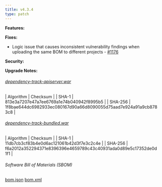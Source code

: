 ```yaml
---
title: v4.3.4
type: patch
---
```


**Features:**

**Fixes:**
* Logic issue that causes inconsistent vulnerability findings when uploading the same BOM to different projects - [#1176](https://github.com/DependencyTrack/dependency-track/issues/1176)

**Security:**

**Upgrade Notes:**


###### [dependency-track-apiserver.war](https://github.com/DependencyTrack/dependency-track/releases/download/4.3.4/dependency-track-apiserver.war)

| Algorithm | Checksum |
| SHA-1     | 813e3a7207e47a7ee6769a1e74b040942f8995b5 |
| SHA-256   | 1f8bae644dc6982933ec080167d90a66d8090055d75aad7e924a91a9cb8783c8 |

###### [dependency-track-bundled.war](https://github.com/DependencyTrack/dependency-track/releases/download/4.3.4/dependency-track-bundled.war)

| Algorithm | Checksum |
| SHA-1     | 11db7cb3cf83b4e0d6ac121061b42d3f7e3c2c4e |
| SHA-256   | f6a2012a352294371e8396396e4659789c43c40931ada0d89e5c17352de0d1f1 |

###### Software Bill of Materials (SBOM) ######

[bom.json](https://github.com/DependencyTrack/dependency-track/releases/download/4.3.4/bom.json)
[bom.xml](https://github.com/DependencyTrack/dependency-track/releases/download/4.3.4/bom.xml)